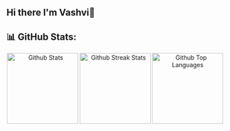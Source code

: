 ## Hi there I'm Vashvi👋


## 📊 GitHub Stats:

<p align="center">
  <img src="https://github-readme-stats.vercel.app/api?username=vashvipandey&theme=dark&hide_border=false&include_all_commits=true&count_private=true" alt="Github Stats" height="165"/>
  <img src="https://github-readme-streak-stats.herokuapp.com/?user=vashvipandey&theme=dark&hide_border=false" alt="Github Streak Stats" height="165"/>
  <img src="https://github-readme-stats.vercel.app/api/top-langs/?username=vashvipandey&theme=dark&hide_border=false&include_all_commits=true&count_private=true&layout=compact" alt="Github Top Languages" height="165"/>
</p>
